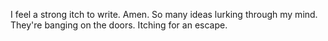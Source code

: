 I feel a strong itch to write. Amen. So many ideas lurking through my mind. They're banging on the doors. Itching for an escape.